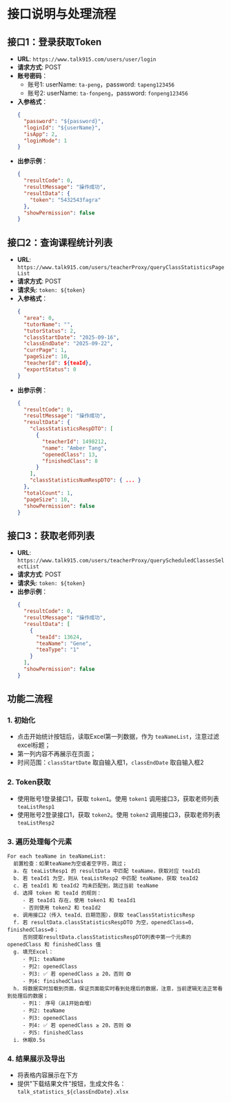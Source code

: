 # 接口说明与处理流程

## 接口1：登录获取Token
- **URL**: `https://www.talk915.com/users/user/login`
- **请求方式**: POST
- **账号密码**：
  - 账号1: userName: `ta-peng`，password: `tapeng123456`
  - 账号2: userName: `ta-fonpeng`，password: `fonpeng123456`
- **入参格式**：
  ```json
  {
    "password": "${password}",
    "loginId": "${userName}",
    "isApp": 2,
    "loginMode": 1
  }
  ```
- **出参示例**：
  ```json
  {
    "resultCode": 0,
    "resultMessage": "操作成功",
    "resultData": {
      "token": "5432543fagra"
    },
    "showPermission": false
  }
  ```

## 接口2：查询课程统计列表
- **URL**: `https://www.talk915.com/users/teacherProxy/queryClassStatisticsPageList`
- **请求方式**: POST
- **请求头**: `token: ${token}`
- **入参格式**：
  ```json
  {
    "area": 0,
    "tutorName": "",
    "tutorStatus": 2,
    "classStartDate": "2025-09-16",
    "classEndDate": "2025-09-22",
    "currPage": 1,
    "pageSize": 10,
    "teacherId": ${teaId},
    "exportStatus": 0
  }
  ```
- **出参示例**：
  ```json
  {
    "resultCode": 0,
    "resultMessage": "操作成功",
    "resultData": {
      "classStatisticsRespDTO": [
        {
          "teacherId": 1498212,
          "name": "Amber Tang",
          "openedClass": 13,
          "finishedClass": 8
        }
      ],
      "classStatisticsNumRespDTO": { ... }
    },
    "totalCount": 1,
    "pageSize": 10,
    "showPermission": false
  }
  ```

## 接口3：获取老师列表
- **URL**: `https://www.talk915.com/users/teacherProxy/queryScheduledClassesSelectList`
- **请求方式**: POST
- **请求头**: `token: ${token}`
- **出参示例**：
  ```json
  {
    "resultCode": 0,
    "resultMessage": "操作成功",
    "resultData": [
      {
        "teaId": 13624,
        "teaName": "Gene",
        "teaType": "1"
      }
    ],
    "showPermission": false
  }
  ```

## 功能二流程

### 1. 初始化
- 点击开始统计按钮后，读取Excel第一列数据，作为 `teaNameList`，注意过滤excel标题；
- 第一列内容不再展示在页面；
- 时间范围：`classStartDate` 取自输入框1，`classEndDate` 取自输入框2

### 2. Token获取
- 使用账号1登录接口1，获取 `token1`。使用 `token1` 调用接口3，获取老师列表 `teaListResp1`
- 使用账号2登录接口1，获取 `token2`。使用 `token2` 调用接口3，获取老师列表 `teaListResp2`

### 3. 遍历处理每个元素

```
For each teaName in teaNameList:
  前置检查：如果teaName为空或者空字符，跳过；
  a. 在 teaListResp1 的 resultData 中匹配 teaName，获取对应 teaId1
  b. 若 teaId1 为空，则从 teaListResp2 中匹配 teaName，获取 teaId2
  c. 若 teaId1 和 teaId2 均未匹配到，跳过当前 teaName
  d. 选择 token 和 teaId 的规则：
     - 若 teaId1 存在，使用 token1 和 teaId1
     - 否则使用 token2 和 teaId2
  e. 调用接口2（传入 teaId、日期范围），获取 teaClassStatisticsResp
  f. 若 resultData.classStatisticsRespDTO 为空，openedClass=0，finishedClass=0；
     否则提取resultData.classStatisticsRespDTO列表中第一个元素的 openedClass 和 finishedClass 值
  g. 填充Excel：
     - 列1: teaName
     - 列2: openedClass
     - 列3: ✅ 若 openedClass ≥ 20，否则 ❎
     - 列4: finishedClass
  h. 将数据实时加载到页面，保证页面能实时看到处理后的数据，注意，当前逻辑无法正常看到处理后的数据；
     - 列1： 序号（从1开始自增）
     - 列2: teaName
     - 列3: openedClass
     - 列4: ✅ 若 openedClass ≥ 20，否则 ❎
     - 列5: finishedClass
  i. 休眠0.5s
```

### 4. 结果展示及导出
- 将表格内容展示在下方
- 提供"下载结果文件"按钮，生成文件名：`talk_statistics_${classEndDate}.xlsx`